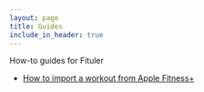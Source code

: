 ```yaml
---
layout: page
title: Guides
include_in_header: true
---
```


How-to guides for Fituler

- [How to import a workout from Apple Fitness+](/guides/import-af-workout)